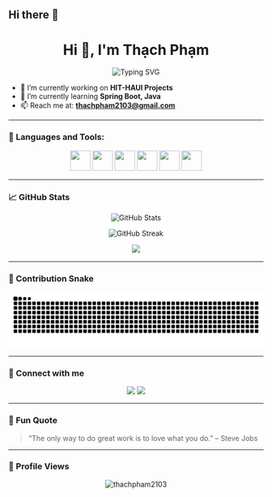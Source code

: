## Hi there 👋

<h1 align="center">Hi 👋, I'm Thạch Phạm</h1>

<p align="center">
  <img src="https://readme-typing-svg.demolab.com?font=Fira+Code&size=25&pause=1000&center=true&vCenter=true&width=435&lines=Java+Backend+Developer;Spring+Boot+Lover;Open+Source+Contributor" alt="Typing SVG" />
</p>

- 🔭 I’m currently working on **HIT-HAUI Projects**
- 🌱 I’m currently learning **Spring Boot, Java**
- 📫 Reach me at: **thachpham2103@gmail.com**

---

### 🧰 Languages and Tools:
<p align="center">
  <img src="https://cdn.jsdelivr.net/gh/devicons/devicon/icons/java/java-original.svg" width="40" height="40"/>
  <img src="https://cdn.jsdelivr.net/gh/devicons/devicon/icons/spring/spring-original.svg" width="40" height="40"/>
  <img src="https://cdn.jsdelivr.net/gh/devicons/devicon/icons/javascript/javascript-original.svg" width="40" height="40"/>
  <img src="https://cdn.jsdelivr.net/gh/devicons/devicon/icons/angularjs/angularjs-original.svg" width="40" height="40"/>
  <img src="https://cdn.jsdelivr.net/gh/devicons/devicon/icons/docker/docker-original.svg" width="40" height="40"/>
  <img src="https://cdn.jsdelivr.net/gh/devicons/devicon/icons/mysql/mysql-original.svg" width="40" height="40"/>
</p>

---

### 📈 GitHub Stats

<p align="center">
  <img src="https://github-readme-stats.vercel.app/api?username=thachpham2103&show_icons=true&theme=radical" alt="GitHub Stats" />
</p>

<p align="center">
  <img src="https://github-readme-streak-stats.herokuapp.com/?user=thachpham2103&theme=radical" alt="GitHub Streak" />
</p>

<p align="center">
  <img src="https://github-profile-summary-cards.vercel.app/api/cards/profile-details?username=thachpham2103&theme=radical" />
</p>

---

### 🐍 Contribution Snake
<p align="center">
  <img src="https://github.com/thachpham2103/thachpham2103/blob/output/github-contribution-grid-snake.svg" />
</p>


---

### 🔗 Connect with me

<p align="center">
  <a href="mailto:thachpham2103@gmail.com"><img src="https://img.shields.io/badge/Gmail-D14836?style=for-the-badge&logo=gmail&logoColor=white"/></a>
  <a href="https://www.facebook.com/thachpham2103" target="_blank"><img src="https://img.shields.io/badge/Facebook-1877F2?style=for-the-badge&logo=facebook&logoColor=white" /></a>
</p>

---

### 🧠 Fun Quote

> “The only way to do great work is to love what you do.” – Steve Jobs

---

### 👀 Profile Views

<p align="center">
  <img src="https://komarev.com/ghpvc/?username=thachpham2103&label=Profile%20views&color=0e75b6&style=flat" alt="thachpham2103" />
</p>

